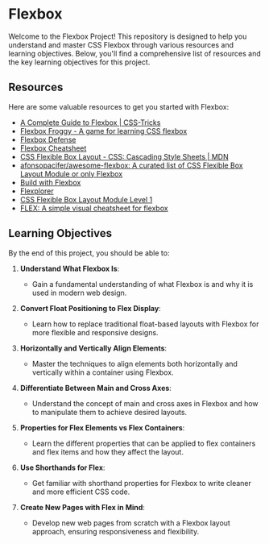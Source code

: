 # Flexbox

Welcome to the Flexbox Project! This repository is designed to help you understand and master CSS Flexbox through various resources and learning objectives. Below, you'll find a comprehensive list of resources and the key learning objectives for this project.

## Resources

Here are some valuable resources to get you started with Flexbox:

- [A Complete Guide to Flexbox | CSS-Tricks](https://css-tricks.com/snippets/css/a-guide-to-flexbox/)
- [Flexbox Froggy - A game for learning CSS flexbox](https://flexboxfroggy.com/)
- [Flexbox Defense](http://www.flexboxdefense.com/)
- [Flexbox Cheatsheet](https://flexbox.malven.co/)
- [CSS Flexible Box Layout - CSS: Cascading Style Sheets | MDN](https://developer.mozilla.org/en-US/docs/Web/CSS/CSS_Flexible_Box_Layout)
- [afonsopacifer/awesome-flexbox: A curated list of CSS Flexible Box Layout Module or only Flexbox](https://github.com/afonsopacifer/awesome-flexbox)
- [Build with Flexbox](https://buildwithflexbox.com/)
- [Flexplorer](https://bennettfeely.com/flexplorer/)
- [CSS Flexible Box Layout Module Level 1](https://www.w3.org/TR/css-flexbox-1/)
- [FLEX: A simple visual cheatsheet for flexbox](https://jonibologna.com/flexbox-cheatsheet/)

## Learning Objectives

By the end of this project, you should be able to:

1. **Understand What Flexbox Is**:
   - Gain a fundamental understanding of what Flexbox is and why it is used in modern web design.

2. **Convert Float Positioning to Flex Display**:
   - Learn how to replace traditional float-based layouts with Flexbox for more flexible and responsive designs.

3. **Horizontally and Vertically Align Elements**:
   - Master the techniques to align elements both horizontally and vertically within a container using Flexbox.

4. **Differentiate Between Main and Cross Axes**:
   - Understand the concept of main and cross axes in Flexbox and how to manipulate them to achieve desired layouts.

5. **Properties for Flex Elements vs Flex Containers**:
   - Learn the different properties that can be applied to flex containers and flex items and how they affect the layout.

6. **Use Shorthands for Flex**:
   - Get familiar with shorthand properties for Flexbox to write cleaner and more efficient CSS code.

7. **Create New Pages with Flex in Mind**:
   - Develop new web pages from scratch with a Flexbox layout approach, ensuring responsiveness and flexibility.
